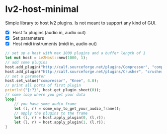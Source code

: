 # lv2-host-minimal
Simple library to host lv2 plugins.
Is not meant to support any kind of GUI.

- [x] Host fx plugins (audio in, audio out)
- [x] Set parameters
- [x] Host midi instruments (midi in, audio out)

```rust
// set up a host with max 1000 plugins and a buffer length of 1
let mut host = Lv2Host::new(1000, 1);
// add some plugins
host.add_plugin("http://calf.sourceforge.net/plugins/Compressor", "compressor".to_owned(), std::ptr::null_mut()).expect("Lv2hm: could not add plugin");
host.add_plugin("http://calf.sourceforge.net/plugins/Crusher", "crusher".to_owned(), std::ptr::null_mut()).expect("Lv2hm: could not add plugin");
// set a parameter
host.set_value("compressor", "Knee", 4.0);
// print all ports of first plugin
println!("{:?}", host.get_plugin_sheet(0));
// some loop where you get your data
loop{
    // you have some audio frame
    let (l, r) = some_way_to_get_your_audio_frame();
    // apply the plugins to the frame
    let (l, r) = host.apply_plugin(0, (l,r));
    let (l, r) = host.apply_plugin(1, (l,r));
}
```
